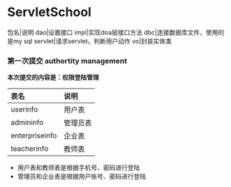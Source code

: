 # ServletSchool

包名|说明
dao|设置接口
impl|实现doa层接口方法
dbc|连接数据库文件，使用的是my sql
servlet|请求servlet，判断用户动作
vo|封装实体类

### 第一次提交  authortity management
**本次提交的内容是：权限登陆管理**

表名|说明
:--|:--
userinfo|用户表
admininfo|管理员表
enterpriseinfo|企业表
teacherinfo|教师表

* 用户表和教师表是根据手机号、密码进行登陆
* 管理员和企业表是根据用户账号、密码进行登陆
